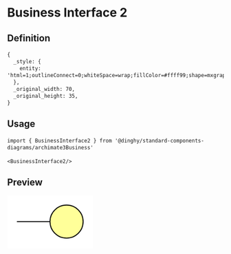 # Business Interface 2

## Definition

```
{
  _style: { 
    entity: 'html=1;outlineConnect=0;whiteSpace=wrap;fillColor=#ffff99;shape=mxgraph.archimate3.interface;',
  },
  _original_width: 70,
  _original_height: 35,
}
```

## Usage

```
import { BusinessInterface2 } from '@dinghy/standard-components-diagrams/archimate3Business'

<BusinessInterface2/>
```

## Preview

<img src="./business-interface-2.png" width="200"/>
